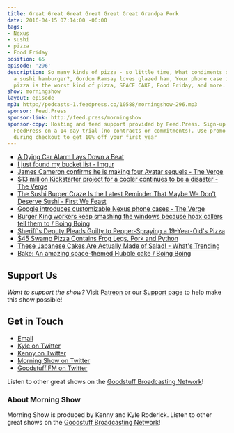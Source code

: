 ```yaml
---
title: Great Great Great Great Great Great Grandpa Pork
date: 2016-04-15 07:14:00 -06:00
tags:
- Nexus
- sushi
- pizza
- Food Friday
position: 65
episode: '296'
description: So many kinds of pizza - so little time, What condiments do you put on
  a sushi hamburger?, Gordon Ramsay loves glazed ham, Your phone case is alive, Pepper-spray
  pizza is the worst kind of pizza, SPACE CAKE, Food Friday, and more.
show: morningshow
layout: episode
mp3: http://podcasts-1.feedpress.co/10588/morningshow-296.mp3
sponsor: Feed.Press
sponsor-link: http://feed.press/morningshow
sponsor-copy: Hosting and feed support provided by Feed.Press. Sign-up today and try
  FeedPress on a 14 day trial (no contracts or commitments). Use promo code `morningshow`
  during checkout to get 10% off your first year
---
```


* [A Dying Car Alarm Lays Down a Beat](http://laughingsquid.com/a-dying-car-alarm-lays-down-a-beat/)
* [I just found my bucket list - Imgur](http://imgur.com/oYbpSVh?r)
* [James Cameron confirms he is making four Avatar sequels - The Verge](http://www.theverge.com/2016/4/14/11427240/avatar-four-more-sequels-james-cameron-cinemacon)
* [$13 million Kickstarter project for a cooler continues to be a disaster - The Verge](http://www.theverge.com/2016/4/13/11424924/coolest-cooler-kickstarter-disaster-delays)
* [The Sushi Burger Craze Is the Latest Reminder That Maybe We Don't Deserve Sushi - First We Feast](http://firstwefeast.com/eat/sushi-burger-madness/)
* [Google introduces customizable Nexus phone cases - The Verge](http://www.theverge.com/2016/4/14/11432150/nexus-live-cases-google-announced)
* [Burger King workers keep smashing the windows because hoax callers tell them to / Boing Boing](http://boingboing.net/2016/04/12/burger-king-workers-keep-smash.html)
* [Sheriff's Deputy Pleads Guilty to Pepper-Spraying a 19-Year-Old's Pizza](http://www.foodbeast.com/news/sheriffs-deputy-pleads-guilty-to-pepper-spraying-a-19-year-olds-pizza/)
* [$45 Swamp Pizza Contains Frog Legs, Pork and Python](http://www.foodbeast.com/news/would-you-like-some-swamp-on-your-pizza/)
* [These Japanese Cakes Are Actually Made of Salad! - What's Trending](http://whatstrending.com/cute/21769-japanese-vegetable-cakes-soy-flour-tofu)
* [Bake: An amazing space-themed Hubble cake / Boing Boing](http://boingboing.net/2016/04/12/bake-an-amazing-space-themed.html)

## Support Us
*Want to support the show?* Visit [Patreon](http://patreon.com/morningshow) or our [Support page](http://goodstuff.fm/support) to help make this show possible!

## Get in Touch
* [Email](mailto:kyle@goodstuff.fm)
* [Kyle on Twitter](http://twitter.com/dogburps)
* [Kenny on Twitter](http://twitter.com/pizzarobotics)
* [Morning Show on Twitter](http://twitter.com/morningshowam)
* [Goodstuff.FM on Twitter](http://twitter.com/goodstufffm)

Listen to other great shows on the [Goodstuff Broadcasting Network](http://goodstuff.fm/shows)!

### About Morning Show
Morning Show is produced by Kenny and Kyle Roderick. Listen to other great shows on the [Goodstuff Broadcasting Network](http://goodstuff.fm/)!
